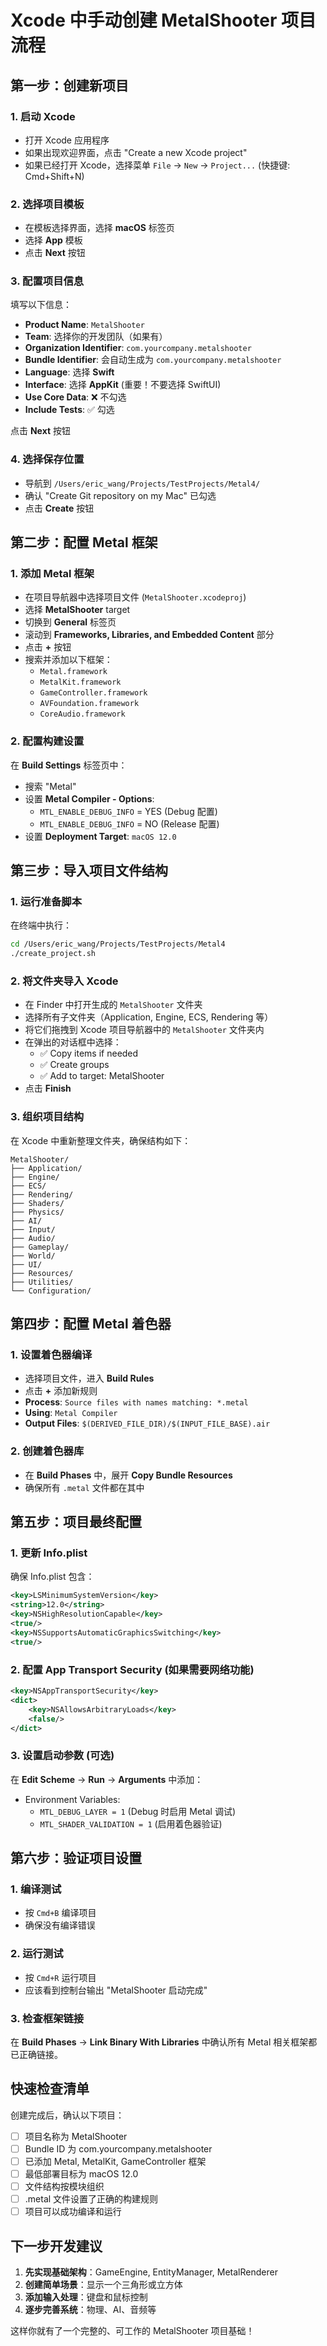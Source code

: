 # Xcode 中手动创建 MetalShooter 项目流程

## 第一步：创建新项目

### 1. 启动 Xcode
- 打开 Xcode 应用程序
- 如果出现欢迎界面，点击 "Create a new Xcode project"
- 如果已经打开 Xcode，选择菜单 `File` → `New` → `Project...` (快捷键: Cmd+Shift+N)

### 2. 选择项目模板
- 在模板选择界面，选择 **macOS** 标签页
- 选择 **App** 模板
- 点击 **Next** 按钮

### 3. 配置项目信息
填写以下信息：
- **Product Name**: `MetalShooter`
- **Team**: 选择你的开发团队（如果有）
- **Organization Identifier**: `com.yourcompany.metalshooter`
- **Bundle Identifier**: 会自动生成为 `com.yourcompany.metalshooter`
- **Language**: 选择 **Swift**
- **Interface**: 选择 **AppKit** (重要！不要选择 SwiftUI)
- **Use Core Data**: ❌ 不勾选
- **Include Tests**: ✅ 勾选

点击 **Next** 按钮

### 4. 选择保存位置
- 导航到 `/Users/eric_wang/Projects/TestProjects/Metal4/`
- 确认 "Create Git repository on my Mac" 已勾选
- 点击 **Create** 按钮

## 第二步：配置 Metal 框架

### 1. 添加 Metal 框架
- 在项目导航器中选择项目文件 (`MetalShooter.xcodeproj`)
- 选择 **MetalShooter** target
- 切换到 **General** 标签页
- 滚动到 **Frameworks, Libraries, and Embedded Content** 部分
- 点击 **+** 按钮
- 搜索并添加以下框架：
  - `Metal.framework`
  - `MetalKit.framework` 
  - `GameController.framework`
  - `AVFoundation.framework`
  - `CoreAudio.framework`

### 2. 配置构建设置
在 **Build Settings** 标签页中：
- 搜索 "Metal"
- 设置 **Metal Compiler - Options**:
  - `MTL_ENABLE_DEBUG_INFO` = YES (Debug 配置)
  - `MTL_ENABLE_DEBUG_INFO` = NO (Release 配置)
- 设置 **Deployment Target**: `macOS 12.0`

## 第三步：导入项目文件结构

### 1. 运行准备脚本
在终端中执行：
```bash
cd /Users/eric_wang/Projects/TestProjects/Metal4
./create_project.sh
```

### 2. 将文件夹导入 Xcode
- 在 Finder 中打开生成的 `MetalShooter` 文件夹
- 选择所有子文件夹（Application, Engine, ECS, Rendering 等）
- 将它们拖拽到 Xcode 项目导航器中的 `MetalShooter` 文件夹内
- 在弹出的对话框中选择：
  - ✅ Copy items if needed
  - ✅ Create groups
  - ✅ Add to target: MetalShooter
- 点击 **Finish**

### 3. 组织项目结构
在 Xcode 中重新整理文件夹，确保结构如下：
```
MetalShooter/
├── Application/
├── Engine/
├── ECS/
├── Rendering/
├── Shaders/
├── Physics/
├── AI/
├── Input/
├── Audio/
├── Gameplay/
├── World/
├── UI/
├── Resources/
├── Utilities/
└── Configuration/
```

## 第四步：配置 Metal 着色器

### 1. 设置着色器编译
- 选择项目文件，进入 **Build Rules**
- 点击 **+** 添加新规则
- **Process**: `Source files with names matching: *.metal`
- **Using**: `Metal Compiler`
- **Output Files**: `$(DERIVED_FILE_DIR)/$(INPUT_FILE_BASE).air`

### 2. 创建着色器库
- 在 **Build Phases** 中，展开 **Copy Bundle Resources**
- 确保所有 `.metal` 文件都在其中

## 第五步：项目最终配置

### 1. 更新 Info.plist
确保 Info.plist 包含：
```xml
<key>LSMinimumSystemVersion</key>
<string>12.0</string>
<key>NSHighResolutionCapable</key>
<true/>
<key>NSSupportsAutomaticGraphicsSwitching</key>
<true/>
```

### 2. 配置 App Transport Security (如果需要网络功能)
```xml
<key>NSAppTransportSecurity</key>
<dict>
    <key>NSAllowsArbitraryLoads</key>
    <false/>
</dict>
```

### 3. 设置启动参数 (可选)
在 **Edit Scheme** → **Run** → **Arguments** 中添加：
- Environment Variables:
  - `MTL_DEBUG_LAYER = 1` (Debug 时启用 Metal 调试)
  - `MTL_SHADER_VALIDATION = 1` (启用着色器验证)

## 第六步：验证项目设置

### 1. 编译测试
- 按 `Cmd+B` 编译项目
- 确保没有编译错误

### 2. 运行测试
- 按 `Cmd+R` 运行项目
- 应该看到控制台输出 "MetalShooter 启动完成"

### 3. 检查框架链接
在 **Build Phases** → **Link Binary With Libraries** 中确认所有 Metal 相关框架都已正确链接。

## 快速检查清单

创建完成后，确认以下项目：
- [ ] 项目名称为 MetalShooter
- [ ] Bundle ID 为 com.yourcompany.metalshooter  
- [ ] 已添加 Metal, MetalKit, GameController 框架
- [ ] 最低部署目标为 macOS 12.0
- [ ] 文件结构按模块组织
- [ ] .metal 文件设置了正确的构建规则
- [ ] 项目可以成功编译和运行

## 下一步开发建议

1. **先实现基础架构**：GameEngine, EntityManager, MetalRenderer
2. **创建简单场景**：显示一个三角形或立方体
3. **添加输入处理**：键盘和鼠标控制
4. **逐步完善系统**：物理、AI、音频等

这样你就有了一个完整的、可工作的 MetalShooter 项目基础！
